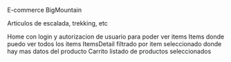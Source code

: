 E-commerce BigMountain

Articulos de escalada, trekking, etc

Home con login y autorizacion de usuario para poder ver items
Items donde puedo ver todos los items
ItemsDetail filtrado por item seleccionado donde hay mas datos del producto
Carrito listado de productos seleccionados